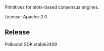 Primitives for slots-based consensus engines.

License: Apache-2.0


## Release

Polkadot SDK stable2409
